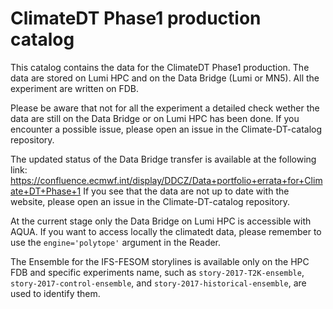 # ClimateDT Phase1 production catalog

This catalog contains the data for the ClimateDT Phase1 production.
The data are stored on Lumi HPC and on the Data Bridge (Lumi or MN5).
All the experiment are written on FDB.

Please be aware that not for all the experiment a detailed check wether the data are still on the Data Bridge or on Lumi HPC has been done.
If you encounter a possible issue, please open an issue in the Climate-DT-catalog repository.

The updated status of the Data Bridge transfer is available at the following link:
https://confluence.ecmwf.int/display/DDCZ/Data+portfolio+errata+for+Climate+DT+Phase+1
If you see that the data are not up to date with the website, please open an issue in the Climate-DT-catalog repository.

At the current stage only the Data Bridge on Lumi HPC is accessible with AQUA.
If you want to access locally the climatedt data, please remember to use the `engine='polytope'` argument in the Reader.

The Ensemble for the IFS-FESOM storylines is available only on the HPC FDB and specific experiments name, such as `story-2017-T2K-ensemble`, `story-2017-control-ensemble`, and `story-2017-historical-ensemble`, are used to identify them.